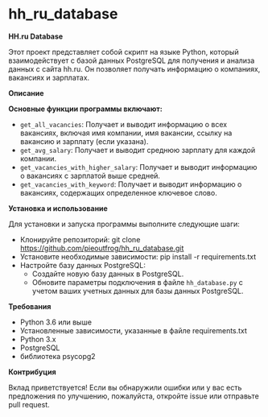 # hh_ru_database
**HH.ru Database**

Этот проект представляет собой скрипт на языке Python, который взаимодействует с базой данных PostgreSQL для получения и анализа данных с сайта hh.ru. 
Он позволяет получать информацию о компаниях, вакансиях и зарплатах.

**Описание**

**Основные функции программы включают:**

* `get_all_vacancies`: Получает и выводит информацию о всех вакансиях, включая имя компании, имя вакансии, ссылку на вакансию и зарплату (если указана).
* `get_avg_salary`: Получает и выводит среднюю зарплату для каждой компании.
* `get_vacancies_with_higher_salary`: Получает и выводит информацию о вакансиях с зарплатой выше средней.
* `get_vacancies_with_keyword`: Получает и выводит информацию о вакансиях, содержащих определенное ключевое слово.

**Установка и использование**

Для установки и запуска программы выполните следующие шаги:
* Клонируйте репозиторий: git clone https://github.com/pieoutfrog/hh_ru_database.git
* Установите необходимые зависимости: pip install -r requirements.txt
* Настройте базу данных PostgreSQL:
   - Создайте новую базу данных в PostgreSQL.
   - Обновите параметры подключения в файле `hh_database.py` с учетом ваших учетных данных для базы данных PostgreSQL.

**Требования**

* Python 3.6 или выше
* Установленные зависимости, указанные в файле requirements.txt
* Python 3.x
* PostgreSQL
* библиотека psycopg2

**Контрибуция**

Вклад приветствуется! Если вы обнаружили ошибки или у вас есть предложения по улучшению, пожалуйста, откройте issue или отправьте pull request.
